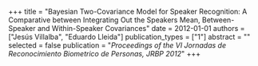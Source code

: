 +++
title = "Bayesian Two-Covariance Model for Speaker Recognition: A Comparative between Integrating Out the Speakers Mean, Between-Speaker and Within-Speaker Covariances"
date = 2012-01-01
authors = ["Jesús Villalba", "Eduardo Lleida"]
publication_types = ["1"]
abstract = ""
selected = false
publication = "*Proceedings of the VI Jornadas de Reconocimiento Biometrico de Personas, JRBP 2012*"
+++

